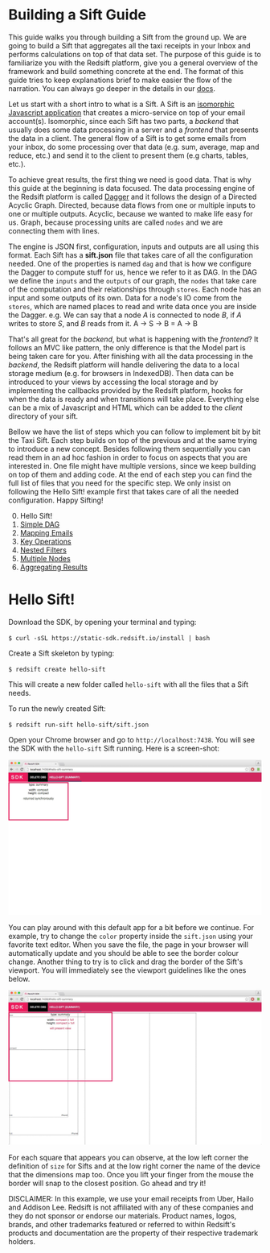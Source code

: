 # Building a Sift Guide

This guide walks you through building a Sift from the ground up. We are going to build a Sift that aggregates all the taxi receipts in your Inbox and performs calculations on top of that data set. The purpose of this guide is to familiarize you with the Redsift platform, give you a general overview of the framework and build something concrete at the end. The format of this guide tries to keep explanations brief to make easier the flow of the narration. You can always go deeper in the details in our [docs](https://docs.redsift.io).

Let us start with a short intro to what is a Sift. A Sift is an [isomorphic Javascript application](http://isomorphic.net/javascript) that creates a micro-service on top of your email account(s). Isomorphic, since each Sift has two parts, a *backend* that usually does some data processing in a server and a *frontend* that presents the data in a client. The general flow of a Sift is to get some emails from your inbox, do some processing over that data (e.g. sum, average, map and reduce, etc.) and send it to the client to present them (e.g charts, tables, etc.).

To achieve great results, the first thing we need is good data. That is why this guide at the beginning is data focused. The data processing engine of the Redsift platform is called [Dagger](https://docs.redsift.io/docs#dagger) and it follows the design of a Directed Acyclic Graph. Directed, because data flows from one or multiple inputs to one or multiple outputs. Acyclic, because we wanted to make life easy for us. Graph, because processing units are called `nodes` and we are connecting them with lines. 

The engine is JSON first, configuration, inputs and outputs are all using this format. Each Sift has a **sift.json** file that takes care of all the configuration needed. One of the properties is named `dag` and that is how we configure the Dagger to compute stuff for us, hence we refer to it as DAG. In the DAG we define the `inputs` and the `outputs` of our graph, the `nodes` that take care of the computation and their relationships through `stores`. Each node has an input and some outputs of its own. Data for a node's IO come from the `stores`, which are named places to read and write data once you are inside the Dagger. e.g. We can say that a node _A_ is connected to node _B_, if _A_ writes to store _S_, and _B_ reads from it. A -> S -> B = A -> B 

That's all great for the *backend*, but what is happening with the *frontend*? It follows an MVC like pattern, the only difference is that the Model part is being taken care for you. After finishing with all the data processing in the *backend*, the Redsift platform will handle delivering the data to a local storage medium (e.g. for browsers in IndexedDB). Then data can be introduced to your views by accessing the local storage and by implementing the callbacks provided by the Redsift platform, hooks for when the data is ready and when transitions will take place. Everything else can be a mix of Javascript and HTML which can be added to the _client_ directory of your sift.

Bellow we have the list of steps which you can follow to implement bit by bit the Taxi Sift. Each step builds on top of the previous and at the same trying to introduce a new concept. Besides following them sequentially you can read them in an ad hoc fashion in order to focus on aspects that you are interested in. One file might have multiple versions, since we keep building on top of them and adding code. At the end of each step you can find the full list of files that you need for the specific step. We only insist on following the Hello Sift! example first that takes care of all the needed configuration. Happy Sifting! 

0. Hello Sift!
1. [Simple DAG](./docs/Simple-DAG.md)
2. [Mapping Emails](./docs/Mapping-Emails.md)
3. [Key Operations](./docs/Key-Ops.md)
4. [Nested Filters](./docs/Nested-Filters.md)
5. [Multiple Nodes](./docs/Multiple-Nodes.md)
6. [Aggregating Results](./docs/Aggregating-Results.md)


# Hello Sift!


Download the SDK, by opening your terminal and typing: 

`$ curl -sSL https://static-sdk.redsift.io/install | bash`

Create a Sift skeleton by typing:
 
`$ redsift create hello-sift`

This will create a new folder called `hello-sift` with all the files that a Sift needs.

To run the newly created Sift:

`$ redsift run-sift hello-sift/sift.json`

Open your Chrome browser and go to `http://localhost:7438`. You will see the SDK with the `hello-sift` Sift running. Here is a screen-shot:

<img src='./docs/screenshots/helloSift.jpg'>

You can play around with this default app for a bit before we continue. For example, try to change the `color` property inside the `sift.json` using your favorite text editor. When you save the file, the page in your browser will automatically update and you should be able to see the border colour change. Another thing to try is to click and drag the border of the Sift's viewport. You will immediately see the viewport guidelines like the ones below. 

<img src='./docs/screenshots/helloSiftGuidelines.jpg'>

For each square that appears you can observe, at the low left corner the definition of `size` for Sifts and at the low right corner the name of the device that the dimensions map too. Once you lift your finger from the mouse the border will snap to the closest position. Go ahead and try it!


DISCLAIMER: In this example, we use your email receipts from Uber, Hailo and Addison Lee. Redsift is not affiliated with any of these companies and they do not sponsor or endorse our materials. Product names, logos, brands, and other trademarks featured or referred to within Redsift's products and documentation are the property of their respective trademark holders.
